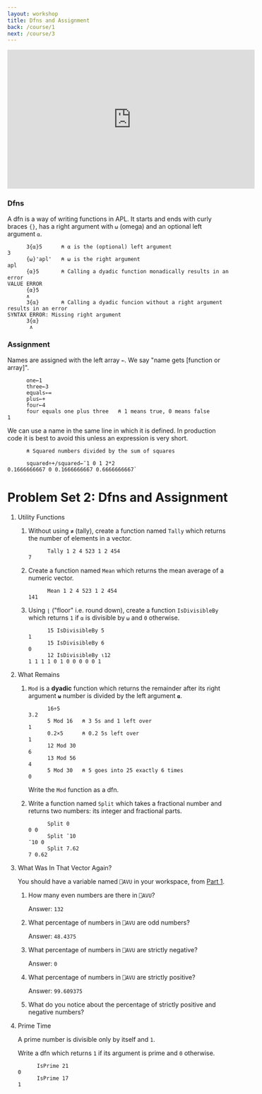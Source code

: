 ```yaml
---
layout: workshop
title: Dfns and Assignment
back: /course/1
next: /course/3
---
```


<div align="center">
<iframe width="560" height="315" src="https://www.youtube.com/embed/A8xNTh8_F9g" frameborder="0" allow="accelerometer; autoplay; encrypted-media; gyroscope; picture-in-picture" allowfullscreen></iframe>
</div>

### Dfns
A dfn is a way of writing functions in APL. It starts and ends with curly braces `{}`, has a right argument with `⍵` (omega) and an optional left argument `⍺`.

```APL
      3{⍺}5      ⍝ ⍺ is the (optional) left argument
3     
      {⍵}'apl'   ⍝ ⍵ is the right argument
apl      
      {⍺}5       ⍝ Calling a dyadic function monadically results in an error
VALUE ERROR
      {⍺}5
      ∧            
      3{⍺}       ⍝ Calling a dyadic funcion without a right argument results in an error
SYNTAX ERROR: Missing right argument
      3{⍺}
       ∧
```

### Assignment
Names are assigned with the left array `←`. We say "name gets [function or array]".

```APL
      one←1      
      three←3      
      equals←=      
      plus←+      
      four←4      
      four equals one plus three   ⍝ 1 means true, 0 means false
1
```

We can use a name in the same line in which it is defined. In production code it is best to avoid this unless an expression is very short.
```APL
      ⍝ Squared numbers divided by the sum of squares 
      
      squared÷+/squared←¯1 0 1 2*2 
0.1666666667 0 0.1666666667 0.6666666667`
```
# Problem Set 2: Dfns and Assignment
1. Utility Functions
    1. Without using `≢` (tally), create a function named `Tally` which returns the number of elements in a vector.
    
        ```APL
              Tally 1 2 4 523 1 2 454
        7
        ```
        
    2. Create a function named `Mean` which returns the mean average of a numeric vector.

        ```APL
              Mean 1 2 4 523 1 2 454
        141
        ```
        
    3. Using `⌊` ("floor" i.e. round down), create a function `IsDivisibleBy` which returns `1` if `⍺` is divisible by `⍵` and `0` otherwise.
    
        ```APL
              15 IsDivisibleBy 5
        1        
              15 IsDivisibleBy 6
        0       
              12 IsDivisibleBy ⍳12
        1 1 1 1 0 1 0 0 0 0 0 1
        ```
        
2. What Remains
    1. `Mod` is a **dyadic** function which returns the remainder after its right argument **`⍵`** number is divided by the left argument **`⍺`**.
    
        ```APL
              16÷5  
        3.2              
              5 Mod 16   ⍝ 3 5s and 1 left over
        1              
              0.2×5      ⍝ 0.2 5s left over
        1              
              12 Mod 30
        6        
              13 Mod 56
        4        
              5 Mod 30   ⍝ 5 goes into 25 exactly 6 times      
        0       
        ```
        
        Write the `Mod` function as a dfn.
    2. Write a function named `Split` which takes a fractional number and returns two numbers: its integer and fractional parts.
    
        ```APL
              Split 0
        0 0        
              Split ¯10
        ¯10 0        
              Split 7.62
        7 0.62
        ```
        
3. What Was In That Vector Again?

    You should have a variable named `⎕AVU` in your workspace, from [Part 1](#1).
    
    1. How many even numbers are there in `⎕AVU`?
    
        Answer: `132`
        
    2. What percentage of numbers in `⎕AVU` are odd numbers?
    
        Answer: `48.4375`
        
    3. What percentage of numbers in `⎕AVU` are strictly negative?
    
        Answer: `0`
        
    4. What percentage of numbers in `⎕AVU` are strictly positive?
    
        Answer: `99.609375`
        
    5. What do you notice about the percentage of strictly positive and negative numbers?
    
4. Prime Time

	A prime number is divisible only by itself and `1`.
    
    Write a dfn which returns `1` if its argument is prime and `0` otherwise.
    
    ```APL
          IsPrime 21
	0
          IsPrime 17
	1
	```
